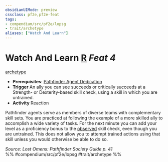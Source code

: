 ```yaml
---
obsidianUIMode: preview
cssclass: pf2e,pf2e-feat
tags:
- compendium/src/pf2e/lopsg
- trait/archetype
aliases: ["Watch And Learn"]
---
```

# Watch And Learn  [R](chapter-9-playing-the-game.md#Actions "Reaction") *Feat 4*  
[archetype](archetype.md "Archetype Feat Trait")  

- **Prerequisites**: [Pathfinder Agent Dedication](pathfinder-agent-dedication-lowg.md)
- **Trigger** An ally you can see succeeds or critically succeeds at a Strength- or Dexterity-based skill check, using a skill in which you are untrained.
- **Activity** Reaction

Pathfinder agents serve as members of diverse teams with complementary skill sets. You are practiced at following the example of a more skilled ally to accomplish a wide variety of tasks. For the next minute you can add your level as a proficiency bonus to the [observed](conditions.md#Observed) skill check, even though you are untrained. This does not allow you to attempt trained actions using that skill unless you would otherwise be able to do so.

*Source: Lost Omens: Pathfinder Society Guide p. 41*  
%% #compendium/src/pf2e/lopsg #trait/archetype %%